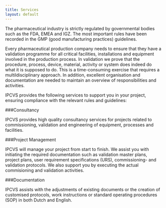 ```yaml
---
title: Services
layout: default
---
```


The pharmaceutical industry is strictly regulated by governmental bodies such as the FDA, EMEA and IGZ. The most important rules have been recorded in the GMP (good manufacturing practices) guidelines.

Every pharmaceutical production company needs to ensure that they have a validation programme for all critical facilities, installations and equipment involved in the production process. In validation we prove that the procedure, process, device, material, activity or system does indeed do what it is supposed to do. This is a time-consuming exercise that requires a multildisciplinary approach. In addition, excellent organisation and documentation are needed to maintain an overview of responsibilities and activities.

IPCVS provides the following services to support you in your project, ensuring compliance with the relevant rules and guidelines:

###Consultancy

IPCVS provides high quality consultancy services for projects related to commissioning, validation and engineering of equipment, processes and facilities.

###Project Management

IPCVS will manage your project from start to finish. We assist you with initiating the required documentation such as validation master plans, project plans, user requirement specifications (URS), commissioning- and validation protocols. We also support you by executing the actual commisioning and validation activities.

###Documentation

IPCVS assists with the adjustments of existing documents or the creation of customised protocols, work instructions or standard operating procedures (SOP) in both Dutch and English.
